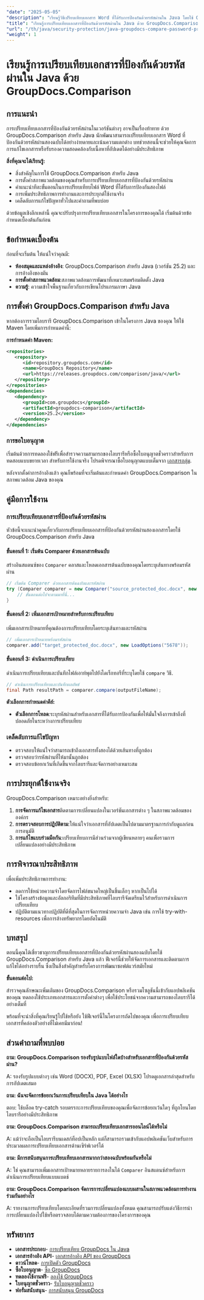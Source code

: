 ```yaml
---
"date": "2025-05-05"
"description": "เรียนรู้วิธีเปรียบเทียบเอกสาร Word ที่ได้รับการป้องกันด้วยรหัสผ่านใน Java โดยใช้ GroupDocs.Comparison คู่มือนี้ครอบคลุมถึงการตั้งค่า การใช้งาน และแนวทางปฏิบัติที่ดีที่สุดสำหรับการเปรียบเทียบเอกสารอย่างราบรื่น"
"title": "เรียนรู้การเปรียบเทียบเอกสารที่ป้องกันด้วยรหัสผ่านใน Java ด้วย GroupDocs.Comparison"
"url": "/th/java/security-protection/java-groupdocs-compare-password-protected-docs/"
"weight": 1
---
```


# เรียนรู้การเปรียบเทียบเอกสารที่ป้องกันด้วยรหัสผ่านใน Java ด้วย GroupDocs.Comparison

## การแนะนำ

การเปรียบเทียบเอกสารที่ป้องกันด้วยรหัสผ่านในเวอร์ชันต่างๆ อาจเป็นเรื่องท้าทาย ด้วย GroupDocs.Comparison สำหรับ Java นักพัฒนาสามารถเปรียบเทียบเอกสาร Word ที่ป้องกันด้วยรหัสผ่านสองฉบับได้อย่างง่ายดายและเน้นความแตกต่าง บทช่วยสอนนี้จะช่วยให้คุณจัดการการแก้ไขเอกสารหรือรับรองความสอดคล้องกับเนื้อหาที่อัปเดตได้อย่างมีประสิทธิภาพ

**สิ่งที่คุณจะได้เรียนรู้:**

- สิ่งสำคัญในการใช้ GroupDocs.Comparison สำหรับ Java
- การตั้งค่าสภาพแวดล้อมของคุณสำหรับการเปรียบเทียบเอกสารที่ป้องกันด้วยรหัสผ่าน
- คำแนะนำทีละขั้นตอนในการเปรียบเทียบไฟล์ Word ที่ได้รับการป้องกันสองไฟล์
- การเพิ่มประสิทธิภาพการทำงานและการประยุกต์ใช้งานจริง
- เคล็ดลับการแก้ไขปัญหาทั่วไปและคำถามที่พบบ่อย

ด้วยข้อมูลเชิงลึกเหล่านี้ คุณจะปรับปรุงการเปรียบเทียบเอกสารในโครงการของคุณได้ เริ่มต้นด้วยข้อกำหนดเบื้องต้นกันก่อน

## ข้อกำหนดเบื้องต้น

ก่อนที่จะเริ่มต้น ให้แน่ใจว่าคุณมี:

- **ห้องสมุดและแหล่งอ้างอิง**: GroupDocs.Comparison สำหรับ Java (เวอร์ชัน 25.2) และการอ้างอิงของมัน
- **การตั้งค่าสภาพแวดล้อม**:สภาพแวดล้อมการพัฒนาที่เหมาะสมพร้อมติดตั้ง Java
- **ความรู้**: ความเข้าใจพื้นฐานเกี่ยวกับการเขียนโปรแกรมภาษา Java

## การตั้งค่า GroupDocs.Comparison สำหรับ Java

หากต้องการรวมไลบรารี GroupDocs.Comparison เข้าในโครงการ Java ของคุณ ให้ใช้ Maven โดยเพิ่มการกำหนดค่านี้:

**การกำหนดค่า Maven:**

```xml
<repositories>
   <repository>
      <id>repository.groupdocs.com</id>
      <name>GroupDocs Repository</name>
      <url>https://releases.groupdocs.com/comparison/java/</url>
   </repository>
</repositories>
<dependencies>
   <dependency>
      <groupId>com.groupdocs</groupId>
      <artifactId>groupdocs-comparison</artifactId>
      <version>25.2</version>
   </dependency>
</dependencies>
```

### การขอใบอนุญาต

เริ่มต้นด้วยการทดลองใช้ฟรีเพื่อสำรวจความสามารถของไลบรารีหรือซื้อใบอนุญาตชั่วคราวสำหรับการทดสอบแบบขยายเวลา สำหรับการใช้งานจริง โปรดพิจารณาซื้อใบอนุญาตแบบเต็มจาก [เอกสารกลุ่ม](https://purchase-groupdocs.com/buy).

หลังจากตั้งค่าการอ้างอิงแล้ว คุณก็พร้อมที่จะเริ่มต้นและกำหนดค่า GroupDocs.Comparison ในสภาพแวดล้อม Java ของคุณ

## คู่มือการใช้งาน

### การเปรียบเทียบเอกสารที่ป้องกันด้วยรหัสผ่าน

หัวข้อนี้จะแนะนำคุณเกี่ยวกับการเปรียบเทียบเอกสารที่ป้องกันด้วยรหัสผ่านสองเอกสารโดยใช้ GroupDocs.Comparison สำหรับ Java 

#### ขั้นตอนที่ 1: เริ่มต้น Comparer ด้วยเอกสารต้นฉบับ

สร้างอินสแตนซ์ของ `Comparer` คลาสและโหลดเอกสารต้นฉบับของคุณโดยระบุเส้นทางพร้อมรหัสผ่าน

```java
// เริ่มต้น Comparer ด้วยเอกสารต้นฉบับและรหัสผ่าน
try (Comparer comparer = new Comparer("source_protected_doc.docx", new LoadOptions("1234"))) {
    // ขั้นตอนต่อไปจะตามมาที่นี่...
}
```

#### ขั้นตอนที่ 2: เพิ่มเอกสารเป้าหมายสำหรับการเปรียบเทียบ

เพิ่มเอกสารเป้าหมายที่คุณต้องการเปรียบเทียบโดยระบุเส้นทางและรหัสผ่าน

```java
// เพิ่มเอกสารเป้าหมายพร้อมรหัสผ่าน
comparer.add("target_protected_doc.docx", new LoadOptions("5678"));
```

#### ขั้นตอนที่ 3: ดำเนินการเปรียบเทียบ

ดำเนินการเปรียบเทียบและบันทึกไฟล์เอาท์พุตไปยังไดเร็กทอรีที่ระบุโดยใช้ `compare` วิธี.

```java
// ดำเนินการเปรียบเทียบและบันทึกผลลัพธ์
final Path resultPath = comparer.compare(outputFileName);
```

**ตัวเลือกการกำหนดค่าคีย์:**

- **ตัวเลือกการโหลด**:ระบุรหัสผ่านสำหรับเอกสารที่ได้รับการป้องกันเพื่อให้มั่นใจถึงการเข้าถึงที่ปลอดภัยในระหว่างการเปรียบเทียบ

### เคล็ดลับการแก้ไขปัญหา

- ตรวจสอบให้แน่ใจว่าสามารถเข้าถึงเอกสารทั้งสองได้ด้วยเส้นทางที่ถูกต้อง
- ตรวจสอบว่ารหัสผ่านที่ให้มานั้นถูกต้อง
- ตรวจสอบข้อยกเว้นที่เกิดขึ้นจากไลบรารีและจัดการอย่างเหมาะสม

## การประยุกต์ใช้งานจริง

GroupDocs.Comparison เหมาะอย่างยิ่งสำหรับ:

1. **การจัดการแก้ไขเอกสาร**ติดตามการเปลี่ยนแปลงในเวอร์ชันเอกสารต่าง ๆ ในสภาพแวดล้อมขององค์กร
2. **การตรวจสอบการปฏิบัติตาม**:ให้แน่ใจว่าเอกสารที่อัปเดตเป็นไปตามมาตรฐานการกำกับดูแลก่อนการอนุมัติ
3. **การแก้ไขแบบร่วมมือกัน**:เปรียบเทียบการมีส่วนร่วมจากผู้เขียนหลายๆ คนเพื่อรวมการเปลี่ยนแปลงอย่างมีประสิทธิภาพ

## การพิจารณาประสิทธิภาพ

เพื่อเพิ่มประสิทธิภาพการทำงาน:

- ลดการใช้หน่วยความจำโดยจัดการไฟล์ขนาดใหญ่เป็นชิ้นเล็กๆ หากเป็นไปได้
- ใช้โครงสร้างข้อมูลและอัลกอริทึมที่มีประสิทธิภาพที่ไลบรารีจัดเตรียมไว้สำหรับการดำเนินการเปรียบเทียบ
- ปฏิบัติตามแนวทางปฏิบัติที่ดีที่สุดในการจัดการหน่วยความจำ Java เช่น การใช้ try-with-resources เพื่อการล้างทรัพยากรโดยอัตโนมัติ

## บทสรุป

ตอนนี้คุณได้เชี่ยวชาญการเปรียบเทียบเอกสารที่ป้องกันด้วยรหัสผ่านสองฉบับโดยใช้ GroupDocs.Comparison สำหรับ Java แล้ว ฟีเจอร์นี้ช่วยให้จัดการเอกสารและติดตามการแก้ไขได้อย่างราบรื่น ซึ่งเป็นสิ่งสำคัญสำหรับโครงการพัฒนาซอฟต์แวร์สมัยใหม่

**ขั้นตอนต่อไป:**

สำรวจคุณลักษณะเพิ่มเติมของ GroupDocs.Comparison หรือรวมโซลูชันนี้เข้ากับแอปพลิเคชันของคุณ ทดลองใช้ประเภทเอกสารและการตั้งค่าต่างๆ เพื่อใช้ประโยชน์จากความสามารถของไลบรารีได้อย่างเต็มที่

พร้อมที่จะนำสิ่งที่คุณเรียนรู้ไปใช้หรือยัง ใช้ฟีเจอร์นี้ในโครงการถัดไปของคุณ เพื่อการเปรียบเทียบเอกสารที่คล่องตัวอย่างที่ไม่เคยมีมาก่อน!

## ส่วนคำถามที่พบบ่อย

**ถาม: GroupDocs.Comparison รองรับรูปแบบไฟล์ใดบ้างสำหรับเอกสารที่ป้องกันด้วยรหัสผ่าน?**

A: รองรับรูปแบบต่างๆ เช่น Word (DOCX), PDF, Excel (XLSX) โปรดดูเอกสารล่าสุดสำหรับการอัปเดตเสมอ

**ถาม: ฉันจะจัดการข้อยกเว้นการเปรียบเทียบใน Java ได้อย่างไร**

ตอบ: ใช้บล็อค try-catch รอบตรรกะการเปรียบเทียบของคุณเพื่อจัดการข้อยกเว้นใดๆ ที่ถูกโยนโดยไลบรารีอย่างมีประสิทธิภาพ

**ถาม: GroupDocs.Comparison สามารถเปรียบเทียบเอกสารออนไลน์ได้หรือไม่**

A: แม้ว่าจะถือเป็นไลบรารีบนเดสก์ท็อปเป็นหลัก แต่ก็สามารถรวมเข้ากับแอปพลิเคชันเว็บสำหรับการประมวลผลการเปรียบเทียบเอกสารด้านเซิร์ฟเวอร์ได้

**ถาม: มีการสนับสนุนการเปรียบเทียบเอกสารมากกว่าสองฉบับพร้อมกันหรือไม่**

A: ใช่ คุณสามารถเพิ่มเอกสารเป้าหมายหลายรายการลงในได้ `Comparer` อินสแตนซ์สำหรับการดำเนินการเปรียบเทียบแบบแบตช์

**ถาม: GroupDocs.Comparison จัดการการเปลี่ยนแปลงแบบผสานในสภาพแวดล้อมการทำงานร่วมกันอย่างไร**

A: รายงานการเปรียบเทียบโดยละเอียดที่รวมการเปลี่ยนแปลงทั้งหมด คุณสามารถปรับแต่งวิธีการนำการเปลี่ยนแปลงไปใช้หรือตรวจสอบได้ตามความต้องการของโครงการของคุณ

## ทรัพยากร

- **เอกสารประกอบ**- [การเปรียบเทียบ GroupDocs ใน Java](https://docs.groupdocs.com/comparison/java/)
- **เอกสารอ้างอิง API**- [เอกสารอ้างอิง API ของ GroupDocs](https://reference.groupdocs.com/comparison/java/)
- **ดาวน์โหลด**- [การเปิดตัว GroupDocs](https://releases.groupdocs.com/comparison/java/)
- **ซื้อใบอนุญาต**- [ซื้อ GroupDocs](https://purchase.groupdocs.com/buy)
- **ทดลองใช้งานฟรี**- [ลองใช้ GroupDocs](https://releases.groupdocs.com/comparison/java/)
- **ใบอนุญาตชั่วคราว**- [รับใบอนุญาตชั่วคราว](https://purchase.groupdocs.com/temporary-license/)
- **ฟอรั่มสนับสนุน**- [การสนับสนุน GroupDocs](https://forum.groupdocs.com/c/comparison)